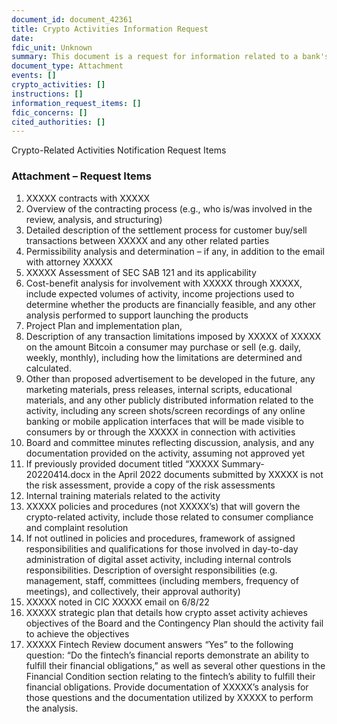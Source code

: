 ```yaml
---
document_id: document_42361
title: Crypto Activities Information Request
date: 
fdic_unit: Unknown
summary: This document is a request for information related to a bank's crypto-related activities, specifically involving Bitcoin transactions through a partnership with an unnamed entity. The request contains 17 detailed items seeking documentation about contracts, settlement processes, permissibility analysis, risk assessments, transaction limitations, marketing materials, board minutes, policies and procedures, oversight responsibilities, and strategic planning related to the crypto activities. The items focus on understanding the bank's implementation, risk management, compliance framework, and financial analysis of its crypto offerings, including its assessment of SEC SAB 121 applicability and cost-benefit analysis of the partnership.
document_type: Attachment
events: []
crypto_activities: []
instructions: []
information_request_items: []
fdic_concerns: []
cited_authorities: []
---
```

Crypto-Related Activities Notification
Request Items

### Attachment – Request Items

1. XXXXX contracts with XXXXX
2. Overview of the contracting process (e.g., who is/was involved in the review, analysis, and structuring)
3. Detailed description of the settlement process for customer buy/sell transactions between XXXXX and any other related parties
4. Permissibility analysis and determination – if any, in addition to the email with attorney XXXXX
5. XXXXX Assessment of SEC SAB 121 and its applicability
6. Cost-benefit analysis for involvement with XXXXX through XXXXX, include expected volumes of activity, income projections used to determine whether the products are financially feasible, and any other analysis performed to support launching the products
7. Project Plan and implementation plan,
8. Description of any transaction limitations imposed by XXXXX of XXXXX on the amount Bitcoin a consumer may purchase or sell (e.g. daily, weekly, monthly), including how the limitations are determined and calculated.
9. Other than proposed advertisement to be developed in the future, any marketing materials, press releases, internal scripts, educational materials, and any other publicly distributed information related to the activity, including any screen shots/screen recordings of any online banking or mobile application interfaces that will be made visible to consumers by or through the XXXXX in connection with activities
10. Board and committee minutes reflecting discussion, analysis, and any documentation provided on the activity, assuming not approved yet
11. If previously provided document titled “XXXXX Summary-20220414.docx in the April 2022 documents submitted by XXXXX is not the risk assessment, provide a copy of the risk assessments
12. Internal training materials related to the activity
13. XXXXX policies and procedures (not XXXXX’s) that will govern the crypto-related activity, include those related to consumer compliance and complaint resolution
14. If not outlined in policies and procedures, framework of assigned responsibilities and qualifications for those involved in day-to-day administration of digital asset activity, including internal controls responsibilities. Description of oversight responsibilities (e.g. management, staff, committees (including members, frequency of meetings), and collectively, their approval authority)
15. XXXXX noted in CIC XXXXX email on 6/8/22
16. XXXXX strategic plan that details how crypto asset activity achieves objectives of the Board and the Contingency Plan should the activity fail to achieve the objectives
17. XXXXX Fintech Review document answers “Yes” to the following question: “Do the fintech’s financial reports demonstrate an ability to fulfill their financial obligations,” as well as several other questions in the Financial Condition section relating to the fintech’s ability to fulfill their financial obligations. Provide documentation of XXXXX’s analysis for those questions and the documentation utilized by XXXXX to perform the analysis.